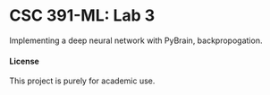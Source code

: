 # CSC 391-ML: Lab 3
Implementing a deep neural network with PyBrain, backpropogation.

#### License
This project is purely for academic use.

